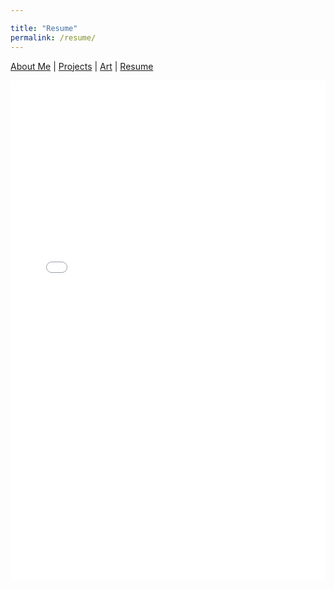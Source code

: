 ```yaml
---

title: "Resume"
permalink: /resume/
---
```


[About Me](/index.md/) | [Projects](/Projects.md/) | [Art](/Art.md/) | [Resume](/Resume.md/) 

<object data="assets/resumePDF.pdf" width="1000" height="1000" type='application/pdf'/>
<embed src="assets/resumePDF.pdf" type="application/pdf" width="100%" height="800px" />
